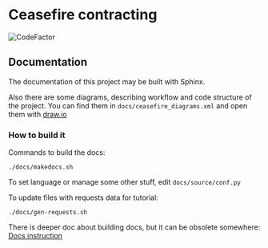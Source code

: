 # Ceasefire contracting

![CodeFactor](https://www.codefactor.io/repository/github/openprocurement/openprocurement.contracting.ceasefire/badge)

## Documentation

The documentation of this project may be built with Sphinx.

Also there are some diagrams, describing workflow and code structure of the project.
You can find them in `docs/ceasefire_diagrams.xml` and open them with [draw.io](https://draw.io)

### How to build it

Commands to build the docs:

`./docs/makedocs.sh`

To set language or manage some other stuff, edit `docs/source/conf.py`

To update files with requests data for tutorial:

`./docs/gen-requests.sh`

There is deeper doc about building docs, but it can be obsolete somewhere:
[Docs instruction](https://tinyurl.com/yahvn2p7)
